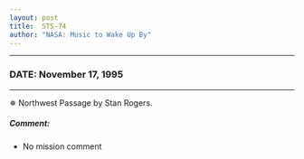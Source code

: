 ```yaml
---
layout: post
title:  STS-74
author: "NASA: Music to Wake Up By"
---
```


----
### DATE: November 17, 1995
----
✵ Northwest Passage by Stan Rogers.

##### Comment:
* No mission comment

